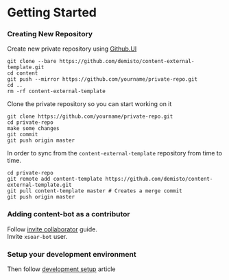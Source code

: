 # Getting Started   
### Creating New Repository
Create new private repository using [Github.UI](https://github.com/new)
```
git clone --bare https://github.com/demisto/content-external-template.git
cd content
git push --mirror https://github.com/yourname/private-repo.git
cd ..
rm -rf content-external-template
```


Clone the private repository so you can start working on it

```
git clone https://github.com/yourname/private-repo.git
cd private-repo
make some changes
git commit
git push origin master
```

In order to sync from the `content-external-template` repository from time to time.
```
cd private-repo
git remote add content-template https://github.com/demisto/content-external-template.git
git pull content-template master # Creates a merge commit
git push origin master
```

### Adding content-bot as a contributor
Follow [invite collaborator](https://help.github.jp/enterprise/2.11/user/articles/inviting-collaborators-to-a-personal-repository/) guide.  
Invite `xsoar-bot` user.

### Setup your development environment
Then follow [development setup](https://xsoar.pan.dev/docs/integrations/dev-setup) article
 
